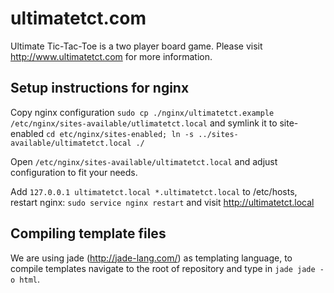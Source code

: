 # ultimatetct.com
Ultimate Tic-Tac-Toe is a two player board game. Please visit http://www.ultimatetct.com for more information.

## Setup instructions for nginx
Copy nginx configuration `sudo cp ./nginx/ultimatetct.example /etc/nginx/sites-available/utlimatetct.local`
and symlink it to site-enabled `cd etc/nginx/sites-enabled; ln -s ../sites-available/ultimatetct.local ./`

Open `/etc/nginx/sites-available/ultimatetct.local` and adjust configuration to fit your needs.

Add `127.0.0.1 ultimatetct.local *.ultimatetct.local` to /etc/hosts, restart nginx: `sudo service nginx restart`
and visit http://ultimatetct.local

## Compiling template files

We are using jade (http://jade-lang.com/) as templating language, to compile templates navigate to the root of repository and type in `jade jade -o html`.